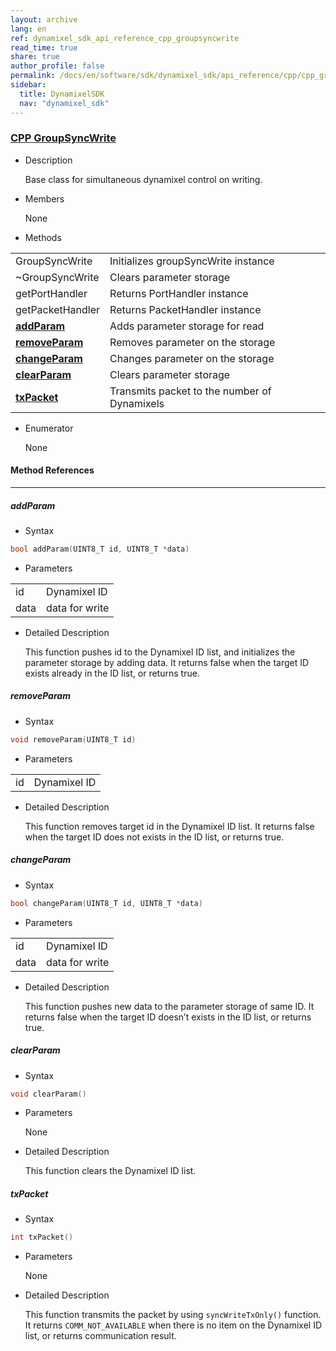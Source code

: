 ```yaml
---
layout: archive
lang: en
ref: dynamixel_sdk_api_reference_cpp_groupsyncwrite
read_time: true
share: true
author_profile: false
permalink: /docs/en/software/sdk/dynamixel_sdk/api_reference/cpp/cpp_groupsyncwrite/
sidebar:
  title: DynamixelSDK
  nav: "dynamixel_sdk"
---
```


<div style="counter-reset: h3 7"></div>
<div style="counter-reset: h2 2"></div>
<div style="counter-reset: h1 5"></div>

### [CPP GroupSyncWrite](#cpp-groupsyncwrite)

- Description

  Base class for simultaneous dynamixel control on writing.

- Members

  None


- Methods

| | |
| ------------- | ------------- |
|GroupSyncWrite	|Initializes groupSyncWrite instance|
|~GroupSyncWrite	|Clears parameter storage |
|getPortHandler	|Returns PortHandler instance|
|getPacketHandler	|Returns PacketHandler instance|
|**[addParam](#addparam)**	|Adds parameter storage for read |
|**[removeParam](#removeparam)**	|Removes parameter on the storage |
|**[changeParam](#changeparam)**	|Changes parameter on the storage |
|**[clearParam](#clearparam)**	|Clears parameter storage|
|**[txPacket](#txpacket)**	|Transmits packet to the number of Dynamixels|



- Enumerator

  None

#### Method References
----------------------------------------------

##### addParam
- Syntax
``` cpp
bool addParam(UINT8_T id, UINT8_T *data)
```
- Parameters

| | |
| ------------- | ------------- |
|id	|Dynamixel ID|
|data	|data for write|

- Detailed Description

   This function pushes id to the Dynamixel ID list, and initializes the parameter storage by adding data. It returns false when the target ID exists already in the ID list, or returns true.


##### removeParam
- Syntax
``` cpp
void removeParam(UINT8_T id)
```
- Parameters

| | |
| ------------- | ------------- |
|id|	Dynamixel ID|

- Detailed Description

   This function removes target id in the Dynamixel ID list. It returns false when the target ID does not exists in the ID list, or returns true.


##### changeParam
- Syntax
``` cpp
bool changeParam(UINT8_T id, UINT8_T *data)
```
- Parameters

| | |
| ------------- | ------------- |
|id	|Dynamixel ID|
|data	|data for write|


- Detailed Description

   This function pushes new data to the parameter storage of same ID. It returns false when the target ID doesn’t exists in the ID list, or returns true.


##### clearParam
- Syntax
``` cpp
void clearParam()
```
- Parameters

   None

- Detailed Description

   This function clears the Dynamixel ID list.


##### txPacket
- Syntax
``` cpp
int txPacket()
```
- Parameters

   None

- Detailed Description

   This function transmits the packet by using `syncWriteTxOnly()` function. It returns `COMM_NOT_AVAILABLE` when there is no item on the Dynamixel ID list, or returns communication result.
